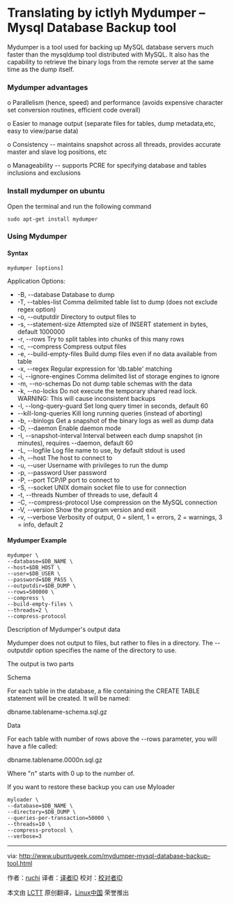 Translating by ictlyh
Mydumper – Mysql Database Backup tool
================================================================================
Mydumper is a tool used for backing up MySQL database servers much faster than the mysqldump tool distributed with MySQL. It also has the capability to retrieve the binary logs from the remote server at the same time as the dump itself.

### Mydumper advantages ###

o Parallelism (hence, speed) and performance (avoids expensive character set conversion routines, efficient code overall)

o Easier to manage output (separate files for tables, dump metadata,etc, easy to view/parse data)

o Consistency -- maintains snapshot across all threads, provides accurate master and slave log positions, etc

o Manageability -- supports PCRE for specifying database and tables inclusions and exclusions

### Install mydumper on ubuntu ###

Open the terminal and run the following command

    sudo apt-get install mydumper

### Using Mydumper ###

#### Syntax ####

    mydumper [options]

Application Options:

- -B, --database Database to dump
- -T, --tables-list Comma delimited table list to dump (does not exclude regex option)
- -o, --outputdir Directory to output files to
- -s, --statement-size Attempted size of INSERT statement in bytes, default 1000000
- -r, --rows Try to split tables into chunks of this many rows
- -c, --compress Compress output files
- -e, --build-empty-files Build dump files even if no data available from table
- -x, --regex Regular expression for ‘db.table' matching
- -i, --ignore-engines Comma delimited list of storage engines to ignore
- -m, --no-schemas Do not dump table schemas with the data
- -k, --no-locks Do not execute the temporary shared read lock. WARNING: This will cause inconsistent backups
- -l, --long-query-guard Set long query timer in seconds, default 60
- --kill-long-queries Kill long running queries (instead of aborting)
- -b, --binlogs Get a snapshot of the binary logs as well as dump data
- -D, --daemon Enable daemon mode
- -I, --snapshot-interval Interval between each dump snapshot (in minutes), requires --daemon, default 60
- -L, --logfile Log file name to use, by default stdout is used
- -h, --host The host to connect to
- -u, --user Username with privileges to run the dump
- -p, --password User password
- -P, --port TCP/IP port to connect to
- -S, --socket UNIX domain socket file to use for connection
- -t, --threads Number of threads to use, default 4
- -C, --compress-protocol Use compression on the MySQL connection
- -V, --version Show the program version and exit
- -v, --verbose Verbosity of output, 0 = silent, 1 = errors, 2 = warnings, 3 = info, default 2

#### Mydumper Example ####

    mydumper \
    --database=$DB_NAME \
    --host=$DB_HOST \
    --user=$DB_USER \
    --password=$DB_PASS \
    --outputdir=$DB_DUMP \
    --rows=500000 \
    --compress \
    --build-empty-files \
    --threads=2 \
    --compress-protocol

Description of Mydumper's output data

Mydumper does not output to files, but rather to files in a directory. The --outputdir option specifies the name of the directory to use.

The output is two parts

Schema

For each table in the database, a file containing the CREATE TABLE statement will be created. It will be named:

dbname.tablename-schema.sql.gz

Data

For each table with number of rows above the --rows parameter, you will have a file called:

dbname.tablename.0000n.sql.gz

Where "n" starts with 0 up to the number of.

If you want to restore these backup you can use Myloader

    myloader \
    --database=$DB_NAME \
    --directory=$DB_DUMP \
    --queries-per-transaction=50000 \
    --threads=10 \
    --compress-protocol \
    --verbose=3

--------------------------------------------------------------------------------

via: http://www.ubuntugeek.com/mydumper-mysql-database-backup-tool.html

作者：[ruchi][a]
译者：[译者ID](https://github.com/译者ID)
校对：[校对者ID](https://github.com/校对者ID)

本文由 [LCTT](https://github.com/LCTT/TranslateProject) 原创翻译，[Linux中国](http://linux.cn/) 荣誉推出

[a]:http://www.ubuntugeek.com/author/ubuntufix